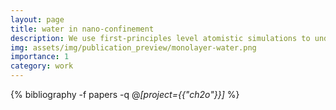 ```yaml
---
layout: page
title: water in nano-confinement
description: We use first-principles level atomistic simulations to understanding how and why properties of water change when confined to cavities of nanoscale dimensions.
img: assets/img/publication_preview/monolayer-water.png
importance: 1
category: work
---
```


<!-- _pages/publications.md -->
<div class="publications">

{% bibliography -f papers -q @*[project={{"ch2o"}}]* %}

</div>
